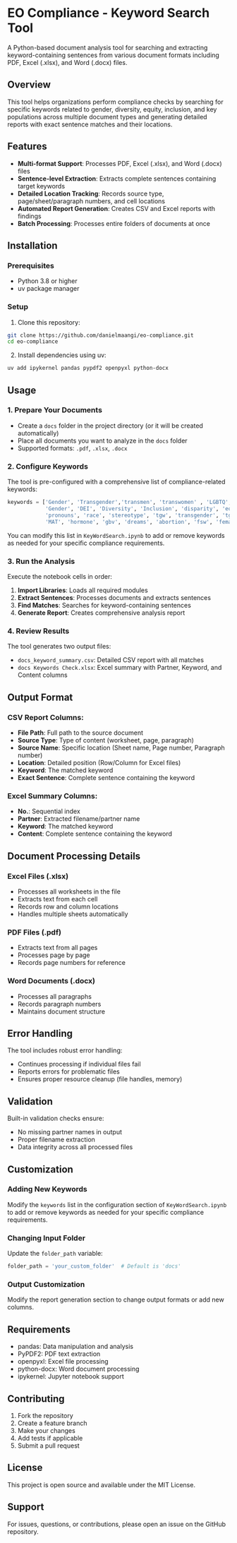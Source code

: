 # EO Compliance - Keyword Search Tool

A Python-based document analysis tool for searching and extracting keyword-containing sentences from various document formats including PDF, Excel (.xlsx), and Word (.docx) files.

## Overview

This tool helps organizations perform compliance checks by searching for specific keywords related to gender, diversity, equity, inclusion, and key populations across multiple document types and generating detailed reports with exact sentence matches and their locations.

## Features

- **Multi-format Support**: Processes PDF, Excel (.xlsx), and Word (.docx) files
- **Sentence-level Extraction**: Extracts complete sentences containing target keywords
- **Detailed Location Tracking**: Records source type, page/sheet/paragraph numbers, and cell locations
- **Automated Report Generation**: Creates CSV and Excel reports with findings
- **Batch Processing**: Processes entire folders of documents at once

## Installation

### Prerequisites
- Python 3.8 or higher
- uv package manager

### Setup
1. Clone this repository:
```bash
git clone https://github.com/danielmaangi/eo-compliance.git
cd eo-compliance
```

2. Install dependencies using uv:
```bash
uv add ipykernel pandas pypdf2 openpyxl python-docx
```

## Usage

### 1. Prepare Your Documents
- Create a `docs` folder in the project directory (or it will be created automatically)
- Place all documents you want to analyze in the `docs` folder
- Supported formats: `.pdf`, `.xlsx`, `.docx`

### 2. Configure Keywords
The tool is pre-configured with a comprehensive list of compliance-related keywords:
```python
keywords = ['Gender', 'Transgender','transmen', 'transwomen' , 'LGBTQ', 'LGBT', ' DEI ', 'Diversity', 'Equity', 'Inclusion', 'gender',' GBV', 'trans-gender', 'trans-women', 'trans-men', 'disparity', 'pregnant people',
            'Gender', 'DEI', 'Diversity', 'Inclusion', 'disparity', 'equity', 'identity', 'inclusivity', 'binary', 'non-binary', 'prejudice',
            'pronouns', 'race', 'stereotype', 'tgw', 'transgender', 'tg', 'transgender women', 'trans', 'transgender', 'protecting women', 'key pops', 'key populations', 
            'MAT', 'hormone', 'gbv', 'dreams', 'abortion', 'fsw', 'female sex worker', 'food']
```
You can modify this list in `KeyWordSearch.ipynb` to add or remove keywords as needed for your specific compliance requirements.

### 3. Run the Analysis
Execute the notebook cells in order:

1. **Import Libraries**: Loads all required modules
2. **Extract Sentences**: Processes documents and extracts sentences
3. **Find Matches**: Searches for keyword-containing sentences
4. **Generate Report**: Creates comprehensive analysis report

### 4. Review Results
The tool generates two output files:
- `docs_keyword_summary.csv`: Detailed CSV report with all matches
- `docs Keywords Check.xlsx`: Excel summary with Partner, Keyword, and Content columns

## Output Format

### CSV Report Columns:
- **File Path**: Full path to the source document
- **Source Type**: Type of content (worksheet, page, paragraph)
- **Source Name**: Specific location (Sheet name, Page number, Paragraph number)
- **Location**: Detailed position (Row/Column for Excel files)
- **Keyword**: The matched keyword
- **Exact Sentence**: Complete sentence containing the keyword

### Excel Summary Columns:
- **No.**: Sequential index
- **Partner**: Extracted filename/partner name
- **Keyword**: The matched keyword
- **Content**: Complete sentence containing the keyword

## Document Processing Details

### Excel Files (.xlsx)
- Processes all worksheets in the file
- Extracts text from each cell
- Records row and column locations
- Handles multiple sheets automatically

### PDF Files (.pdf)
- Extracts text from all pages
- Processes page by page
- Records page numbers for reference

### Word Documents (.docx)
- Processes all paragraphs
- Records paragraph numbers
- Maintains document structure

## Error Handling

The tool includes robust error handling:
- Continues processing if individual files fail
- Reports errors for problematic files
- Ensures proper resource cleanup (file handles, memory)

## Validation

Built-in validation checks ensure:
- No missing partner names in output
- Proper filename extraction
- Data integrity across all processed files

## Customization

### Adding New Keywords
Modify the `keywords` list in the configuration section of `KeyWordSearch.ipynb` to add or remove keywords as needed for your specific compliance requirements.

### Changing Input Folder
Update the `folder_path` variable:
```python
folder_path = 'your_custom_folder'  # Default is 'docs'
```

### Output Customization
Modify the report generation section to change output formats or add new columns.

## Requirements

- pandas: Data manipulation and analysis
- PyPDF2: PDF text extraction
- openpyxl: Excel file processing
- python-docx: Word document processing
- ipykernel: Jupyter notebook support

## Contributing

1. Fork the repository
2. Create a feature branch
3. Make your changes
4. Add tests if applicable
5. Submit a pull request

## License

This project is open source and available under the MIT License.

## Support

For issues, questions, or contributions, please open an issue on the GitHub repository.
